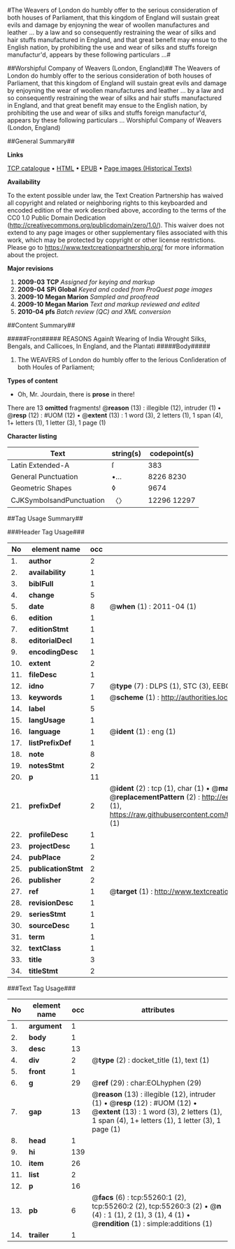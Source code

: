 #The Weavers of London do humbly offer to the serious consideration of both houses of Parliament, that this kingdom of England will sustain great evils and damage by enjoyning the wear of woollen manufactures and leather ...  by a law and so consequently restraining the wear of silks and hair stuffs manufactured in England, and that great benefit may ensue to the English nation, by prohibiting the use and wear of silks and stuffs foreign manufactur'd, appears by these following particulars ...#

##Worshipful Company of Weavers (London, England)##
The Weavers of London do humbly offer to the serious consideration of both houses of Parliament, that this kingdom of England will sustain great evils and damage by enjoyning the wear of woollen manufactures and leather ...  by a law and so consequently restraining the wear of silks and hair stuffs manufactured in England, and that great benefit may ensue to the English nation, by prohibiting the use and wear of silks and stuffs foreign manufactur'd, appears by these following particulars ...
Worshipful Company of Weavers (London, England)

##General Summary##

**Links**

[TCP catalogue](http://www.ota.ox.ac.uk/tcp/)  • 
[HTML](http://tei.it.ox.ac.uk/tcp/Texts-HTML/free/A44/A44981.html)  • 
[EPUB](http://tei.it.ox.ac.uk/tcp/Texts-EPUB/free/A44/A44981.epub) • 
[Page images (Historical Texts)](https://historicaltexts.jisc.ac.uk/eebo-12159568e)

**Availability**

To the extent possible under law, the Text Creation Partnership has waived all copyright and related or neighboring rights to this keyboarded and encoded edition of the work described above, according to the terms of the CC0 1.0 Public Domain Dedication (http://creativecommons.org/publicdomain/zero/1.0/). This waiver does not extend to any page images or other supplementary files associated with this work, which may be protected by copyright or other license restrictions. Please go to https://www.textcreationpartnership.org/ for more information about the project.

**Major revisions**

1. __2009-03__ __TCP__ *Assigned for keying and markup*
1. __2009-04__ __SPi Global__ *Keyed and coded from ProQuest page images*
1. __2009-10__ __Megan Marion__ *Sampled and proofread*
1. __2009-10__ __Megan Marion__ *Text and markup reviewed and edited*
1. __2010-04__ __pfs__ *Batch review (QC) and XML conversion*

##Content Summary##

#####Front#####
REASONS Againſt Wearing of India Wrought Silks, Bengals, and Callicoes, In England, and the Plantati
#####Body#####

1. The WEAVERS of London do humbly offer to the ſerious Conſideration of both Houſes of Parliament;

**Types of content**

  * Oh, Mr. Jourdain, there is **prose** in there!

There are 13 **omitted** fragments! 
 @__reason__ (13) : illegible (12), intruder (1)  •  @__resp__ (12) : #UOM (12)  •  @__extent__ (13) : 1 word (3), 2 letters (1), 1 span (4), 1+ letters (1), 1 letter (3), 1 page (1)

**Character listing**


|Text|string(s)|codepoint(s)|
|---|---|---|
|Latin Extended-A|ſ|383|
|General Punctuation|•…|8226 8230|
|Geometric Shapes|◊|9674|
|CJKSymbolsandPunctuation|〈〉|12296 12297|

##Tag Usage Summary##

###Header Tag Usage###

|No|element name|occ|attributes|
|---|---|---|---|
|1.|__author__|2||
|2.|__availability__|1||
|3.|__biblFull__|1||
|4.|__change__|5||
|5.|__date__|8| @__when__ (1) : 2011-04 (1)|
|6.|__edition__|1||
|7.|__editionStmt__|1||
|8.|__editorialDecl__|1||
|9.|__encodingDesc__|1||
|10.|__extent__|2||
|11.|__fileDesc__|1||
|12.|__idno__|7| @__type__ (7) : DLPS (1), STC (3), EEBO-CITATION (1), OCLC (1), VID (1)|
|13.|__keywords__|1| @__scheme__ (1) : http://authorities.loc.gov/ (1)|
|14.|__label__|5||
|15.|__langUsage__|1||
|16.|__language__|1| @__ident__ (1) : eng (1)|
|17.|__listPrefixDef__|1||
|18.|__note__|8||
|19.|__notesStmt__|2||
|20.|__p__|11||
|21.|__prefixDef__|2| @__ident__ (2) : tcp (1), char (1)  •  @__matchPattern__ (2) : ([0-9\-]+):([0-9IVX]+) (1), (.+) (1)  •  @__replacementPattern__ (2) : http://eebo.chadwyck.com/downloadtiff?vid=$1&page=$2 (1), https://raw.githubusercontent.com/textcreationpartnership/Texts/master/tcpchars.xml#$1 (1)|
|22.|__profileDesc__|1||
|23.|__projectDesc__|1||
|24.|__pubPlace__|2||
|25.|__publicationStmt__|2||
|26.|__publisher__|2||
|27.|__ref__|1| @__target__ (1) : http://www.textcreationpartnership.org/docs/. (1)|
|28.|__revisionDesc__|1||
|29.|__seriesStmt__|1||
|30.|__sourceDesc__|1||
|31.|__term__|1||
|32.|__textClass__|1||
|33.|__title__|3||
|34.|__titleStmt__|2||


###Text Tag Usage###

|No|element name|occ|attributes|
|---|---|---|---|
|1.|__argument__|1||
|2.|__body__|1||
|3.|__desc__|13||
|4.|__div__|2| @__type__ (2) : docket_title (1), text (1)|
|5.|__front__|1||
|6.|__g__|29| @__ref__ (29) : char:EOLhyphen (29)|
|7.|__gap__|13| @__reason__ (13) : illegible (12), intruder (1)  •  @__resp__ (12) : #UOM (12)  •  @__extent__ (13) : 1 word (3), 2 letters (1), 1 span (4), 1+ letters (1), 1 letter (3), 1 page (1)|
|8.|__head__|1||
|9.|__hi__|139||
|10.|__item__|26||
|11.|__list__|2||
|12.|__p__|16||
|13.|__pb__|6| @__facs__ (6) : tcp:55260:1 (2), tcp:55260:2 (2), tcp:55260:3 (2)  •  @__n__ (4) : 1 (1), 2 (1), 3 (1), 4 (1)  •  @__rendition__ (1) : simple:additions (1)|
|14.|__trailer__|1||
